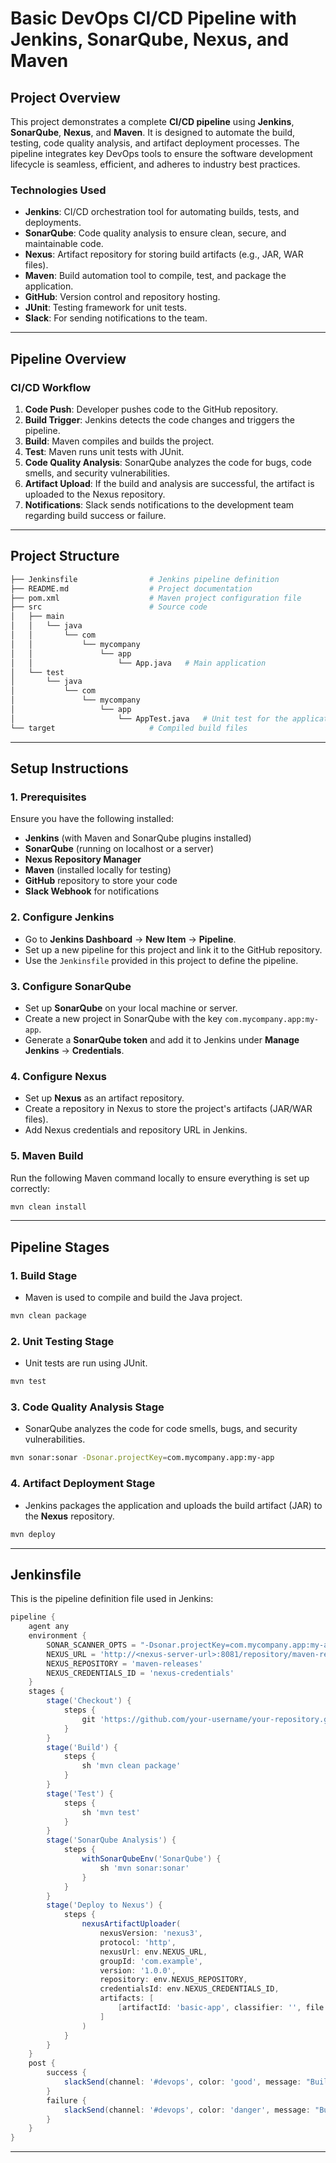 # **Basic DevOps CI/CD Pipeline with Jenkins, SonarQube, Nexus, and Maven**

## **Project Overview**

This project demonstrates a complete **CI/CD pipeline** using **Jenkins**, **SonarQube**, **Nexus**, and **Maven**. It is designed to automate the build, testing, code quality analysis, and artifact deployment processes. The pipeline integrates key DevOps tools to ensure the software development lifecycle is seamless, efficient, and adheres to industry best practices.

### **Technologies Used**
- **Jenkins**: CI/CD orchestration tool for automating builds, tests, and deployments.
- **SonarQube**: Code quality analysis to ensure clean, secure, and maintainable code.
- **Nexus**: Artifact repository for storing build artifacts (e.g., JAR, WAR files).
- **Maven**: Build automation tool to compile, test, and package the application.
- **GitHub**: Version control and repository hosting.
- **JUnit**: Testing framework for unit tests.
- **Slack**: For sending notifications to the team.

---

## **Pipeline Overview**

### **CI/CD Workflow**

1. **Code Push**: Developer pushes code to the GitHub repository.
2. **Build Trigger**: Jenkins detects the code changes and triggers the pipeline.
3. **Build**: Maven compiles and builds the project.
4. **Test**: Maven runs unit tests with JUnit.
5. **Code Quality Analysis**: SonarQube analyzes the code for bugs, code smells, and security vulnerabilities.
6. **Artifact Upload**: If the build and analysis are successful, the artifact is uploaded to the Nexus repository.
7. **Notifications**: Slack sends notifications to the development team regarding build success or failure.

---

## **Project Structure**

```bash
├── Jenkinsfile                # Jenkins pipeline definition
├── README.md                  # Project documentation
├── pom.xml                    # Maven project configuration file
├── src                        # Source code
│   ├── main
│   │   └── java
│   │       └── com
│   │           └── mycompany
│   │               └── app
│   │                   └── App.java   # Main application
│   └── test
│       └── java
│           └── com
│               └── mycompany
│                   └── app
│                       └── AppTest.java   # Unit test for the application
└── target                     # Compiled build files
```

---

## **Setup Instructions**

### **1. Prerequisites**
Ensure you have the following installed:
- **Jenkins** (with Maven and SonarQube plugins installed)
- **SonarQube** (running on localhost or a server)
- **Nexus Repository Manager**
- **Maven** (installed locally for testing)
- **GitHub** repository to store your code
- **Slack Webhook** for notifications

### **2. Configure Jenkins**
- Go to **Jenkins Dashboard** → **New Item** → **Pipeline**.
- Set up a new pipeline for this project and link it to the GitHub repository.
- Use the `Jenkinsfile` provided in this project to define the pipeline.

### **3. Configure SonarQube**
- Set up **SonarQube** on your local machine or server.
- Create a new project in SonarQube with the key `com.mycompany.app:my-app`.
- Generate a **SonarQube token** and add it to Jenkins under **Manage Jenkins** → **Credentials**.

### **4. Configure Nexus**
- Set up **Nexus** as an artifact repository.
- Create a repository in Nexus to store the project's artifacts (JAR/WAR files).
- Add Nexus credentials and repository URL in Jenkins.

### **5. Maven Build**
Run the following Maven command locally to ensure everything is set up correctly:
```bash
mvn clean install
```

---

## **Pipeline Stages**

### **1. Build Stage**
- Maven is used to compile and build the Java project.
```bash
mvn clean package
```

### **2. Unit Testing Stage**
- Unit tests are run using JUnit.
```bash
mvn test
```

### **3. Code Quality Analysis Stage**
- SonarQube analyzes the code for code smells, bugs, and security vulnerabilities.
```bash
mvn sonar:sonar -Dsonar.projectKey=com.mycompany.app:my-app
```

### **4. Artifact Deployment Stage**
- Jenkins packages the application and uploads the build artifact (JAR) to the **Nexus** repository.
```bash
mvn deploy
```

---

## **Jenkinsfile**
This is the pipeline definition file used in Jenkins:
```groovy
pipeline {
    agent any
    environment {
        SONAR_SCANNER_OPTS = "-Dsonar.projectKey=com.mycompany.app:my-app"
        NEXUS_URL = 'http://<nexus-server-url>:8081/repository/maven-releases/'
        NEXUS_REPOSITORY = 'maven-releases'
        NEXUS_CREDENTIALS_ID = 'nexus-credentials'
    }
    stages {
        stage('Checkout') {
            steps {
                git 'https://github.com/your-username/your-repository.git'
            }
        }
        stage('Build') {
            steps {
                sh 'mvn clean package'
            }
        }
        stage('Test') {
            steps {
                sh 'mvn test'
            }
        }
        stage('SonarQube Analysis') {
            steps {
                withSonarQubeEnv('SonarQube') {
                    sh 'mvn sonar:sonar'
                }
            }
        }
        stage('Deploy to Nexus') {
            steps {
                nexusArtifactUploader(
                    nexusVersion: 'nexus3',
                    protocol: 'http',
                    nexusUrl: env.NEXUS_URL,
                    groupId: 'com.example',
                    version: '1.0.0',
                    repository: env.NEXUS_REPOSITORY,
                    credentialsId: env.NEXUS_CREDENTIALS_ID,
                    artifacts: [
                        [artifactId: 'basic-app', classifier: '', file: 'target/my-app-1.0-SNAPSHOT.jar', type: 'jar']
                    ]
                )
            }
        }
    }
    post {
        success {
            slackSend(channel: '#devops', color: 'good', message: "Build Success: ${env.JOB_NAME} #${env.BUILD_NUMBER}")
        }
        failure {
            slackSend(channel: '#devops', color: 'danger', message: "Build Failed: ${env.JOB_NAME} #${env.BUILD_NUMBER}")
        }
    }
}
```

---
